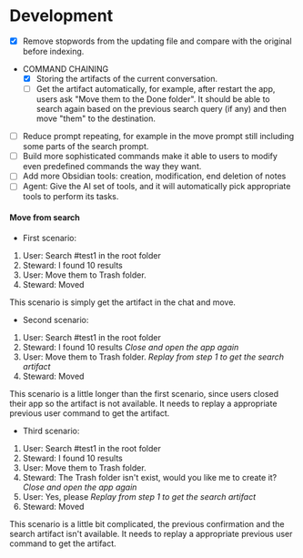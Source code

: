 # Development

- [x] Remove stopwords from the updating file and compare with the original before indexing.
- COMMAND CHAINING
  - [x] Storing the artifacts of the current conversation.
  - [ ] Get the artifact automatically, for example, after restart the app, users ask "Move them to the Done folder". It should be able to search again based on the previous search query (if any) and then move "them" to the destination.
- [ ] Reduce prompt repeating, for example in the move prompt still including some parts of the search prompt.
- [ ] Build more sophisticated commands make it able to users to modify even predefined commands the way they want.
- [ ] Add more Obsidian tools: creation, modification, end deletion of notes
- [ ] Agent: Give the AI set of tools, and it will automatically pick appropriate tools to perform its tasks.

#### Move from search

- First scenario:

1. User: Search #test1 in the root folder
2. Steward: I found 10 results
3. User: Move them to Trash folder.
4. Steward: Moved

This scenario is simply get the artifact in the chat and move.

- Second scenario:

1. User: Search #test1 in the root folder
2. Steward: I found 10 results
   _Close and open the app again_
3. User: Move them to Trash folder.
   _Replay from step 1 to get the search artifact_
4. Steward: Moved

This scenario is a little longer than the first scenario, since users closed their app so the artifact is not available. It needs to replay a appropriate previous user command to get the artifact.

- Third scenario:

1. User: Search #test1 in the root folder
2. Steward: I found 10 results
3. User: Move them to Trash folder.
4. Steward: The Trash folder isn't exist, would you like me to create it?
   _Close and open the app again_
5. User: Yes, please
   _Replay from step 1 to get the search artifact_
6. Steward: Moved

This scenario is a little bit complicated, the previous confirmation and the search artifact isn't available. It needs to replay a appropriate previous user command to get the artifact.
